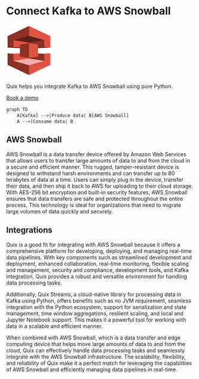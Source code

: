 # Connect Kafka to AWS Snowball

![](./images/logo_1.jpg)

Quix helps you integrate Kafka to AWS Snowball using pure Python.

<div>
<a class="md-button md-button--primary" href="https://share.hsforms.com/1iW0TmZzKQMChk0lxd_tGiw4yjw2?__hstc=175542013.2303933fbd746c0ac86d9ccbe9bc9100.1728383268831.1729603416735.1729620918855.31&__hssc=175542013.1.1729620918855&__hsfp=2132701734" target="_blank" style="margin-right:.5rem;">Book a demo</a>
<br/>
</div>

```mermaid
graph TD
    A[Kafka] -->|Produce data| B[AWS Snowball]
    A -->|Consume data| B
```

## AWS Snowball

AWS Snowball is a data transfer device offered by Amazon Web Services that allows users to transfer large amounts of data to and from the cloud in a secure and efficient manner. This rugged, tamper-resistant device is designed to withstand harsh environments and can transfer up to 80 terabytes of data at a time. Users can simply plug in the device, transfer their data, and then ship it back to AWS for uploading to their cloud storage. With AES-256 bit encryption and built-in security features, AWS Snowball ensures that data transfers are safe and protected throughout the entire process. This technology is ideal for organizations that need to migrate large volumes of data quickly and securely.

## Integrations

Quix is a good fit for integrating with AWS Snowball because it offers a comprehensive platform for developing, deploying, and managing real-time data pipelines. With key components such as streamlined development and deployment, enhanced collaboration, real-time monitoring, flexible scaling and management, security and compliance, development tools, and Kafka integration, Quix provides a robust and versatile environment for handling data processing tasks.

Additionally, Quix Streams, a cloud-native library for processing data in Kafka using Python, offers benefits such as no JVM requirement, seamless integration with the Python ecosystem, support for serialization and state management, time window aggregations, resilient scaling, and local and Jupyter Notebook support. This makes it a powerful tool for working with data in a scalable and efficient manner.

When combined with AWS Snowball, which is a data transfer and edge computing device that helps move large amounts of data to and from the cloud, Quix can effectively handle data processing tasks and seamlessly integrate with the AWS Snowball infrastructure. The scalability, flexibility, and reliability of Quix make it a perfect match for leveraging the capabilities of AWS Snowball and efficiently managing data pipelines in real-time.

